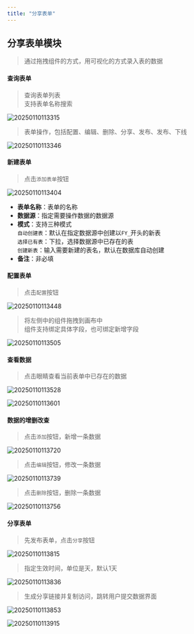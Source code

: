 ```yaml
---
title: "分享表单"
---
```


## 分享表单模块

> 通过拖拽组件的方式，用可视化的方式录入表的数据

#### 查询表单

> 查询表单列表  
> 支持表单名称搜索

![20250110113315](https://img.isxcode.com/picgo/20250110113315.png)

> 表单操作，包括配置、编辑、删除、分享、发布、发布、下线

![20250110113346](https://img.isxcode.com/picgo/20250110113346.png)

#### 新建表单

> 点击`添加表单`按钮

![20250110113404](https://img.isxcode.com/picgo/20250110113404.png)

- **表单名称**：表单的名称
- **数据源**：指定需要操作数据的数据源
- **模式**：支持三种模式  
`自动创建表`：默认在指定数据源中创建以`FY_`开头的新表  
`选择已有表`：下拉，选择数据源中已存在的表  
`创建新表`：输入需要新建的表名，默认在数据库自动创建
- **备注**：非必填

#### 配置表单

> 点击`配置`按钮

![20250110113448](https://img.isxcode.com/picgo/20250110113448.png)

> 将左侧中的组件拖拽到画布中  
> 组件支持绑定具体字段，也可绑定新增字段

![20250110113505](https://img.isxcode.com/picgo/20250110113505.png)

#### 查看数据

> 点击眼睛查看当前表单中已存在的数据

![20250110113528](https://img.isxcode.com/picgo/20250110113528.png)

![20250110113601](https://img.isxcode.com/picgo/20250110113601.png)

#### 数据的增删改查

> 点击`添加`按钮，新增一条数据

![20250110113720](https://img.isxcode.com/picgo/20250110113720.png)

> 点击`编辑`按钮，修改一条数据

![20250110113739](https://img.isxcode.com/picgo/20250110113739.png)

> 点击`删除`按钮，删除一条数据

![20250110113756](https://img.isxcode.com/picgo/20250110113756.png)

#### 分享表单

> 先发布表单，点击`分享`按钮

![20250110113815](https://img.isxcode.com/picgo/20250110113815.png)

> 指定生效时间，单位是天，默认1天

![20250110113836](https://img.isxcode.com/picgo/20250110113836.png)

> 生成分享链接并复制访问，跳转用户提交数据界面

![20250110113853](https://img.isxcode.com/picgo/20250110113853.png)

![20250110113915](https://img.isxcode.com/picgo/20250110113915.png)